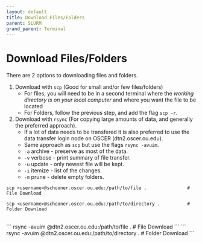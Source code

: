 ```yaml
---
layout: default
title: Download Files/Folders 
parent: SLURM
grand_parent: Terminal
---
```


# Download Files/Folders

There are 2 options to downloading files and folders.

1. Download with `scp` (Good for small and/or few files/folders) 
    - For files, you will need to be in a second terminal where the _working directory is on your local computer_ and where you want the file to be located
    - For Folders, follow the previous step, and add the flag `scp -r`.
2. Download with `rsync` (For copying large amounts of data, and generally the preferred approach).
    - If a lot of data needs to be transfered it is also preferred to use the data transfer login node on OSCER (dtn2.oscer.ou.edu).
    - Same approach as `scp` but use the flags `rsync -avuim`.
    - `-a` archive - preserve as most of the data.
    - `-v` verbose - print summary of file transfer.
    - `-u` update - only newest file will be kept.
    - `-i` itemize - list of the changes.
    - `-m` prune - delete empty folders.

```
scp <username>@schooner.oscer.ou.edu:/path/to/file .               # File Download
```
```
scp <username>@schooner.oscer.ou.edu:/path/to/directory .          # Folder Download
```
<br />
```
rsync -avuim <username>@dtn2.oscer.ou.edu:/path/to/file .      # File Download
```
```
rsync -avuim <username>@dtn2.oscer.ou.edu:/path/to/directory . # Folder Download
```
<br />